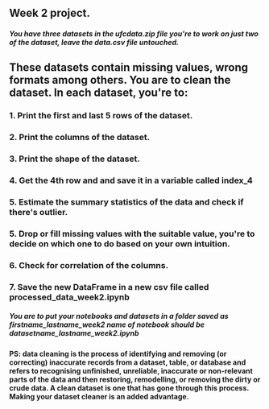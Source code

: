 
## Week 2 project.
##### You have three datasets in the ufcdata.zip file you're to work on just two of the dataset, leave the <bold>data.csv</bold> file untouched. 
## These datasets contain missing values, wrong formats among others. You are to clean the dataset. In each dataset, you're to:

### 1. Print the first and last 5 rows of the dataset.
### 2. Print the columns of the dataset.
### 3. Print the shape of the dataset.
### 4. Get the 4th row and and save it in a variable called index_4
### 5. Estimate the summary statistics of the data and check if there's outlier.
### 5. Drop or fill missing values with the suitable value, you're to decide on which one to do based on your own intuition.
### 6. Check for correlation of the columns.
### 7. Save the new DataFrame in a new csv file called processed_data_week2.ipynb


##### You are to put your notebooks and datasets in a folder saved as firstname_lastname_week2 name of notebook should be datasetname_lastname_week2.ipynb

#### PS: data cleaning is the process of identifying and removing (or correcting) inaccurate records from a dataset, table, or database and refers to recognising unfinished, unreliable, inaccurate or non-relevant parts of the data and then restoring, remodelling, or removing the dirty or crude data. A clean dataset is one that has gone through this process. Making your dataset cleaner is an added advantage.
